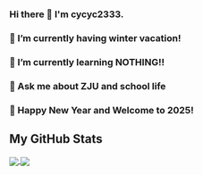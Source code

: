 ### Hi there 👋 I'm cycyc2333.

<!--
**cyc-987/cyc-987** is a ✨ _special_ ✨ repository because its `README.md` (this file) appears on your GitHub profile.

Here are some ideas to get you started:

- 🔭 I’m currently working on ...
- 🌱 I’m currently learning ...
- 👯 I’m looking to collaborate on ...
- 🤔 I’m looking for help with ...
- 💬 Ask me about ...
- 📫 How to reach me: ...
- 😄 Pronouns: ...
- ⚡ Fun fact: ...
-->
### 🔭 I’m currently having winter vacation!
### 🌱 I’m currently learning NOTHING!!
### 💬 Ask me about ZJU and school life
### 🎉 Happy New Year and Welcome to 2025!

## My GitHub Stats
<div>
  <a href="https://github.com/anuraghazra/github-readme-stats">
    <img align="center" src="https://github-readme-stats.vercel.app/api?username=cyc-987&count_private=true&show_icons=true&hide_border=true" />
  </a>
  <a href="https://github.com/anuraghazra/github-readme-stats">
    <img align="center" src="https://github-readme-stats.vercel.app/api/top-langs/?username=cyc-987&count_private=true&show_icons=true&hide_border=true&layout=compact" />
  </a>
</div>
